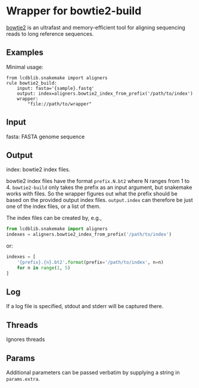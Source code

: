# Wrapper for bowtie2-build
[bowtie2](http://bowtie-bio.sourceforge.net/bowtie2/index.shtml) is an
ultrafast and memory-efficient tool for aligning sequencing reads to long
reference sequences.

## Examples

Minimal usage:

```
from lcdblib.snakemake import aligners
rule bowtie2_build:
    input: fasta='{sample}.fastq'
    output: index=aligners.bowtie2_index_from_prefix('/path/to/index')
    wrapper:
        "file://path/to/wrapper"
```
## Input

fasta: FASTA genome sequence

## Output

index: bowtie2 index files.

bowtie2 index files have the format `prefix.N.bt2` where N ranges from 1 to 4.
`bowtie2-build` only takes the prefix as an input argument, but snakemake works
with files. So the wrapper figures out what the prefix should be based on the
provided output index files. `output.index` can therefore be just one of the
index files, or a list of them.

The index files can be created by, e.g.,

```python
from lcdblib.snakemake import aligners
indexes = aligners.bowtie2_index_from_prefix('/path/to/index')
```

or:

```python
indexes = [
    '{prefix}.{n}.bt2'.format(prefix='/path/to/index', n=n)
    for n in range(1, 5)
]
```

## Log
If a log file is specified, stdout and stderr will be captured there.

## Threads
Ignores threads

## Params
Additional parameters can be passed verbatim by supplying a string in
`params.extra`.


